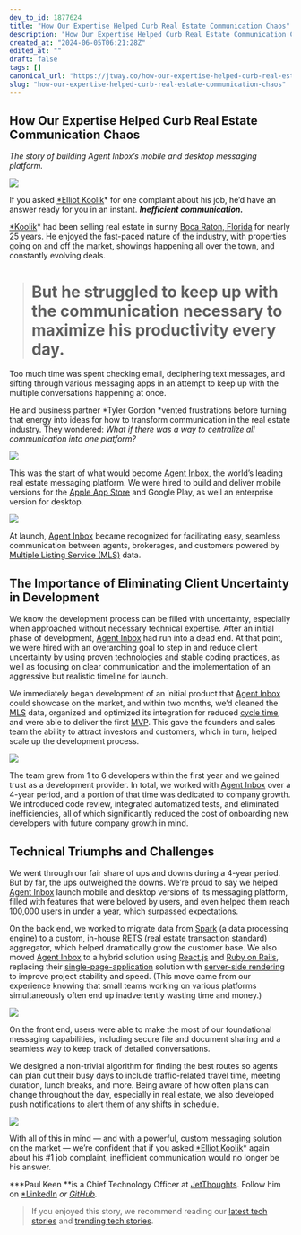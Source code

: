 ```yaml
---
dev_to_id: 1877624
title: "How Our Expertise Helped Curb Real Estate Communication Chaos"
description: "How Our Expertise Helped Curb Real Estate Communication Chaos   The story of building Agent..."
created_at: "2024-06-05T06:21:28Z"
edited_at: ""
draft: false
tags: []
canonical_url: "https://jtway.co/how-our-expertise-helped-curb-real-estate-communication-chaos-b758d5ea698"
slug: "how-our-expertise-helped-curb-real-estate-communication-chaos"
---
```


## **How Our Expertise Helped Curb Real Estate Communication Chaos**

*The story of building Agent Inbox’s mobile and desktop messaging platform.*

![](https://cdn-images-1.medium.com/max/2000/1*CIZrEwYcjfLflmlyReymcQ.jpeg)

If you asked [*Elliot Koolik](https://www.linkedin.com/in/elliotkoolik/)* for one complaint about his job, he’d have an answer ready for you in an instant. ***Inefficient communication.***

[*Koolik](https://www.linkedin.com/in/elliotkoolik/)* had been selling real estate in sunny [Boca Raton, Florida](https://en.wikipedia.org/wiki/Boca_Raton,_Florida) for nearly 25 years. He enjoyed the fast-paced nature of the industry, with properties going on and off the market, showings happening all over the town, and constantly evolving deals.
> # But he struggled to keep up with the communication necessary to maximize his productivity every day.

Too much time was spent checking email, deciphering text messages, and sifting through various messaging apps in an attempt to keep up with the multiple conversations happening at once.

He and business partner *Tyler Gordon *vented frustrations before turning that energy into ideas for how to transform communication in the real estate industry. They wondered: *What if there was a way to centralize all communication into one platform?*

![](https://cdn-images-1.medium.com/max/2000/1*I4D-aXRcindZZkijIr0hLg.png)

This was the start of what would become [Agent Inbox](https://www.jetthoughts.com/agentinbox), the world’s leading real estate messaging platform. We were hired to build and deliver mobile versions for the [Apple App Store](https://itunes.apple.com/us/app/hello-show/id938410567) and Google Play, as well an enterprise version for desktop.

![](https://cdn-images-1.medium.com/max/NaN/0*HjlmWDJwojXXat5z.png)

At launch, [Agent Inbox](https://www.jetthoughts.com/agentinbox) became recognized for facilitating easy, seamless communication between agents, brokerages, and customers powered by [Multiple Listing Service (MLS)](https://www.investopedia.com/terms/m/multiple-listing-service-mls.asp) data.

## The Importance of Eliminating Client Uncertainty in Development

We know the development process can be filled with uncertainty, especially when approached without necessary technical expertise. After an initial phase of development, [Agent Inbox](https://www.jetthoughts.com/agentinbox) had run into a dead end. At that point, we were hired with an overarching goal to step in and reduce client uncertainty by using proven technologies and stable coding practices, as well as focusing on clear communication and the implementation of an aggressive but realistic timeline for launch.

We immediately began development of an initial product that [Agent Inbox](https://www.jetthoughts.com/agentinbox) could showcase on the market, and within two months, we’d cleaned the [MLS](https://en.wikipedia.org/wiki/Multiple_listing_service) data, organized and optimized its integration for reduced [cycle time](https://www.isixsigma.com/dictionary/cycle-time/), and were able to deliver the first [MVP](https://www.agilealliance.org/glossary/mvp/). This gave the founders and sales team the ability to attract investors and customers, which in turn, helped scale up the development process.

![](https://cdn-images-1.medium.com/max/2000/0*vrqGDwCHTHbkoxU9)

The team grew from 1 to 6 developers within the first year and we gained trust as a development provider. In total, we worked with [Agent Inbox](https://www.jetthoughts.com/agentinbox) over a 4-year period, and a portion of that time was dedicated to company growth. We introduced code review, integrated automatized tests, and eliminated inefficiencies, all of which significantly reduced the cost of onboarding new developers with future company growth in mind.

## Technical Triumphs and Challenges

We went through our fair share of ups and downs during a 4-year period. But by far, the ups outweighed the downs. We’re proud to say we helped [Agent Inbox](https://www.jetthoughts.com/agentinbox) launch mobile and desktop versions of its messaging platform, filled with features that were beloved by users, and even helped them reach 100,000 users in under a year, which surpassed expectations.

On the back end, we worked to migrate data from [Spark](https://sparkplatform.com/docs) (a data processing engine) to a custom, in-house [RETS ](https://en.wikipedia.org/wiki/Real_Estate_Transaction_Standard)(real estate transaction standard) aggregator, which helped dramatically grow the customer base. We also moved [Agent Inbox](https://www.jetthoughts.com/agentinbox) to a hybrid solution using [React.js](https://reactjs.org/) and [Ruby on Rails](https://rubyonrails.org/), replacing their [single-page-application](https://en.wikipedia.org/wiki/Single-page_application) solution with [server-side rendering](https://flaviocopes.com/react-server-side-rendering/) to improve project stability and speed. (This move came from our experience knowing that small teams working on various platforms simultaneously often end up inadvertently wasting time and money.)

![](https://cdn-images-1.medium.com/max/2000/0*JpXYGuiFxTEnoq3h.png)

On the front end, users were able to make the most of our foundational messaging capabilities, including secure file and document sharing and a seamless way to keep track of detailed conversations.

We designed a non-trivial algorithm for finding the best routes so agents can plan out their busy days to include traffic-related travel time, meeting duration, lunch breaks, and more. Being aware of how often plans can change throughout the day, especially in real estate, we also developed push notifications to alert them of any shifts in schedule.

![](https://cdn-images-1.medium.com/max/5024/1*7ZHeVlmZNGPbKKHGM8yl_Q.png)

With all of this in mind — and with a powerful, custom messaging solution on the market — we’re confident that if you asked [*Elliot Koolik](https://www.linkedin.com/in/elliotkoolik/)* again about his #1 job complaint, inefficient communication would no longer be his answer.

***Paul Keen **is a Chief Technology Officer at [JetThoughts](https://www.jetthoughts.com). Follow him on [](https://twitter.com/ChrisKeathley)[*LinkedIn](https://www.linkedin.com/in/paul-keen/) *or [GitHub](https://github.com/pftg).*
>  If you enjoyed this story, we recommend reading our [latest tech stories](https://jtway.co/latest) and [trending tech stories](https://jtway.co/trending).
